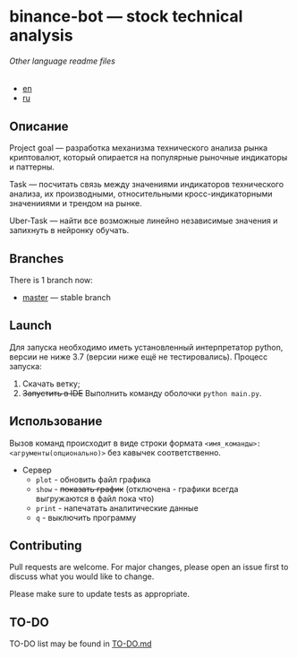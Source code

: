 # binance-bot — stock technical analysis
###### Other language readme files
- [en](README.md)
- [ru](ru_README.md)
## Описание
Project goal — разработка механизма технического анализа рынка криптовалют, который опирается на 
популярные рыночные индикаторы и паттерны.

Task — посчитать связь между значениями индикаторов технического анализа, их производными, относительными кросс-индикаторными значенииями и трендом на рынке.

Uber-Task — найти все возможные линейно независимые значения и запихнуть в нейронку обучать.
## Branches
There is 1 branch now:
- [master](https://github.com/omelched/exmo-bot/tree/master) — stable branch
## Launch
Для запуска необходимо иметь установленный интерпретатор python, версии не ниже 3.7 (версии ниже ещё не тестировались).
Процесс запуска:
1.  Скачать ветку;
2.  ~~Запустить в IDE~~ Выполнить команду оболочки `python main.py`.
## Использование
Вызов команд происходит в виде строки формата `<имя_команды>:<агрументы(опционально)>` без кавычек соответственно.
- Сервер
  - `plot` - обновить файл графика
  - `show` - ~~показать график~~ (отключена - графики всегда выгружаются в файл пока что)
  - `print` - напечатать аналитические данные
  - `q` - выключить программу
## Contributing
Pull requests are welcome. For major changes, please open an issue first to discuss what you would like to change.

Please make sure to update tests as appropriate.
## TO-DO
TO-DO list may be found in [TO-DO.md](TO-DO.md)